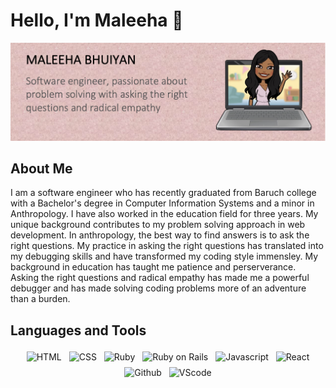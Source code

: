 <link href="style.css" rel="stylesheet"></link>

<div class="header" markdown="1">
    <h1 class="greeting" markdown="1">Hello, I'm Maleeha 👋</h1>
    <img src="header.png">
</div>

<div class="about-my" markdown="1">
    <h2>About Me</h2>
    I am a software engineer who has recently graduated from Baruch college with a Bachelor's degree in Computer Information Systems and a minor in Anthropology. I have also worked in the education field for three years. My unique background contributes to my problem solving approach in web development. In anthropology, the best way to find answers is to ask the right questions. My practice in asking the right questions has translated into my debugging skills and have transformed my coding style immensley. My background in education has taught me patience and perserverance. Asking the right questions and radical empathy has made me a powerful debugger and has made solving coding problems more of an adventure than a burden. 
</div>

<div class="lang" markdown="1">
    <h2>Languages and Tools</h2>
    <p align="center">
    <img src="https://img-premium.flaticon.com/png/512/174/174854.png?token=exp=1623608015~hmac=30ad2b887225037eaf66add9fe7e0c47" alt="HTML" height="40" style="vertical-align:top; margin:4px">
    <img src="https://img-premium.flaticon.com/png/512/732/732190.png?token=exp=1623608190~hmac=67285e83d3f282e9c3ad4de18fef02db" alt="CSS" height="40" style="vertical-align:top; margin:4px">
    <img src="https://www.ruby-lang.org/images/header-ruby-logo.png" alt="Ruby" height="40" style="vertical-align:top; margin:4px">
    <img src="https://rubyonrails.org/images/rails-logo.svg" alt="Ruby on Rails" height="40" style="vertical-align:top; margin:4px">
    <img src="https://cdn.icon-icons.com/icons2/2108/PNG/512/javascript_icon_130900.png" alt="Javascript" height="40" style="vertical-align:top; margin:4px">
    <img src="https://cdn4.iconfinder.com/data/icons/logos-3/600/React.js_logo-512.png" alt="React" height="40" style="vertical-align:top; margin:4px">
    <img src="https://github.githubassets.com/images/modules/logos_page/GitHub-Mark.png" alt="Github" height="40" style="vertical-align:top; margin:4px">
    <img src="https://user-images.githubusercontent.com/674621/71187801-14e60a80-2280-11ea-94c9-e56576f76baf.png" alt="VScode" height="40" style="vertical-align:top; margin:4px">
</p>
</div>






<!--
**MaleehaBhuiyan/MaleehaBhuiyan** is a ✨ _special_ ✨ repository because its `README.md` (this file) appears on your GitHub profile.

Here are some ideas to get you started:

- 🔭 I’m currently working on ...
- 🌱 I’m currently learning ...
- 👯 I’m looking to collaborate on ...
- 🤔 I’m looking for help with ...
- 💬 Ask me about ...
- 📫 How to reach me: ...
- 😄 Pronouns: ...
- ⚡ Fun fact: ...
-->
